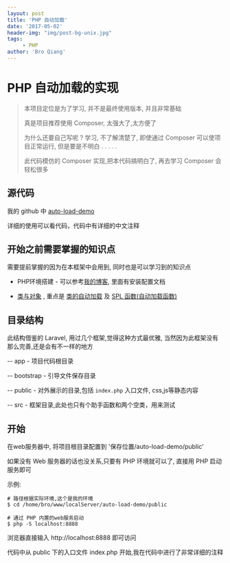 ```yaml
---
layout: post
title: 'PHP 自动加载'
date: '2017-05-02'
header-img: "img/post-bg-unix.jpg"
tags:
     - PHP
author: 'Bro Qiang'
---
```



# PHP 自动加载的实现

> 本项目定位是为了学习, 并不是最终使用版本, 并且非常基础
> 
> 真是项目推荐使用 Composer, 太强大了,太方便了
> 
> 为什么还要自己写呢 ? 学习, 不了解清楚了, 即使通过 Composer 可以使项目正常运行, 但是要是不明白 . . . . .
> 
> 此代码模仿的 Composer 实现,把本代码搞明白了, 再去学习 Composer 会轻松很多


## 源代码

我的 github 中 [auto-load-demo](https://github.com/BroQiang/auto-load-demo)

详细的使用可以看代码，代码中有详细的中文注释


## 开始之前需要掌握的知识点

需要提前掌握的因为在本框架中会用到, 同时也是可以学习到的知识点

- PHP环境搭建 - 可以参考[我的博客](http://broqiang.com), 里面有安装配置文档

- [类与对象](http://php.net/manual/zh/language.oop5.php) , 
    重点是 [类的自动加载](http://php.net/manual/zh/language.oop5.autoload.php) 及 
    [SPL 函数(自动加载函数)](http://php.net/manual/zh/function.spl-autoload-register.php)




## 目录结构

此结构借鉴的 Laravel, 用过几个框架,觉得这种方式最优雅, 当然因为此框架没有那么完善,还是会有不一样的地方

-- app - 项目代码根目录

-- bootstrap - 引导文件保存目录
 
-- public - 对外展示的目录,包括 `index.php` 入口文件, css,js等静态内容

-- src - 框架目录,此处也只有个助手函数和两个空类，用来测试


## 开始

在web服务器中, 将项目根目录配置到 '保存位置/auto-load-demo/public'

如果没有 Web 服务器的话也没关系,只要有 PHP 环境就可以了, 直接用 PHP 启动服务即可

示例: 

```shell
# 路径根据实际环境,这个是我的环境
$ cd /home/bro/www/localServer/auto-load-demo/public

# 通过 PHP 内置的web服务启动
$ php -S localhost:8888
```

浏览器直接输入 http://localhost:8888 即可访问

代码中从 public 下的入口文件 index.php 开始,我在代码中进行了非常详细的注释





